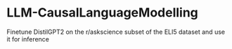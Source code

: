 # LLM-CausalLanguageModelling
Finetune DistilGPT2 on the r/askscience subset of the ELI5 dataset and use it for inference
